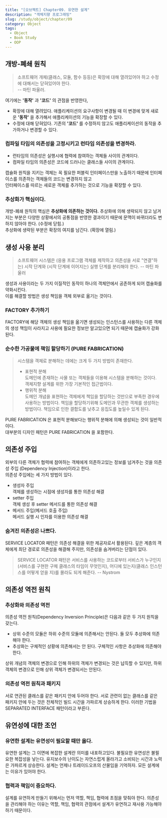```yaml
---
title: "[오브젝트] Chapter09. 유연한 설계"
description: "객체지향 프로그래밍"
slug: /study/object/chapter/09
category: Object
tags:
  - Object
  - Book Study
  - OOP
---
```


## 개방-폐쇄 원칙
> 소프트웨어 개체(클래스, 모듈, 함수 등등)은 확장에 대해 열려있어야 하고 수정에 대해서는 닫혀있어야 한다.   
> -- 마틴 파울러.

<!--truncate-->
여기에는 **'동작'** 과 **'코드'** 의 관점을 반영한다, 
- 확장에 대해 열려있다.
  애플리케이션의 요구사항이 변경될 때 이 변경에 맞게 새로운 **'동작'** 을 추가해서 애플리케이션의 기능을 확장할 수 있다.
- 수정에 대해 닫혀있다.
  기존의 **'코드'** 를 수정하지 않고도 애플리케이션의 동작을 추가하거나 변경할 수 있다.
  
### 컴파일 타임의 의존성을 고정시키고 런타임 의존성을 변경하라.
- 런타임의 의존성은 실행시에 협력에 참여하는 객체들 사이의 관계이다. 
- 컴파일 타임의 의존성은 코드에 드러나는 클래스들 사이의 관계이다.

캡슐화 원칙을 지키는 객체는 꼭 필요한 퍼블릭 인터페이스만을 노출하기 때문에 인터페이스를 의존하는 객체들의 코드는 변경하지 않고   
인터페이스를 따르는 새로운 객체를 추가하는 것으로 기능을 확장할 수 있다. 

### 추상화가 핵심이다.
개방-폐쇄 원칙의 핵심은 **추상화에 의존하는 것이다.** 추상화에 의해 생략되지 않고 남겨지는 부분은 다양한 상황에서의 공통점을 반영한 결과이기 때문에 문맥이 바뀌더라도 변하지 않아야 한다. (수정에 닫힘.)  
추상화에 생략된 부분은 확장의 여지를 남긴다. (확장에 열림.)

## 생성 사용 분리
> 소프트웨어 시스템은 (응용 프로그램 객체를 제작하고 의존성을 서로 "연결"하는) 시작 단계와 (시작 단계에 이어지는) 실행 단계를 분리해야 한다.
> -- 마틴 파울러

생성과 사용이라는 두 가지 이질적인 동작이 하나의 객체안에서 공존하게 되어 캡슐화를 약화시킨다.  
이를 해결할 방법은 생성 책임을 객체 외부로 옮기는 것이다. 

### FACTORY 추가하기
FACTORY에 해당 객체의 생성 책임을 옮기면 생성되는 인스턴스를 사용하는 다른 객체의 생성 책임이 사라지고 사용에 필요한 정보만 알고있으면 되기 때문에 캡슐화가 강화된다.

### 순수한 가공물에 책임 할당하기 (PURE FABRICATION)
> 시스템을 객체로 분해하는 데에는 크게 두 가지 방법이 존재한다.
> - 표현적 분해  
>   도메인에 존재하는 사물 또는 객체들을 이용해 시스템을 분해하는 것이다.  
>   객체지향 설계를 위한 가장 기본적인 접근법이다.
> - 행위적 분해  
>   도메인 개념을 표현하는 객체에게 책임을 할당하는 것만으로 부족한 경우에 사용하는 방법이다.
>   책임을 할당하기위해 도메인과 무관한 객체를 생성하는 방법이다. 
>   책임으로 인한 결합도를 낮추고 응집도를 높일수 있게 된다. 

PURE FABRICATION 은 표현적 분해보다는 행위적 분해에 의해 생성되는 것이 일반적이다.  
대부분의 디자인 패턴은 PURE FABRICATION 을 포함한다.

## 의존성 주입
외부의 다른 객체가 협력에 참여하는 객체에게 의존하고있는 정보를 넘겨주는 것을 의존성 주입 (Dependency Injection)이라고 한다.  
의존성 주입에는 세 가지 방법이 있다. 
- 생성자 주입  
  객체를 생성하는 시점에 생성자를 통한 의존성 해결
- setter 주입  
  객체 생성 후 setter 메서드를 통한 의존성 해결
- 메서드 주입(메서드 호출 주입)  
  메서드 실행 시 인자를 이용한 의존성 해결
  
### 숨겨진 의존성은 나쁘다.
SERVICE LOCATOR 패턴은 의존성 해결을 위한 제공자로서 활용된다. 깊은 계층의 객체에게 최단 경로로 의존성을 해결해 주지만, 의존성을 숨겨버리는 단점이 있다. 
> SERVICE LOCATOR 패턴은 서비스를 사용하는 코드로부터 서비스가 누구인지(서비스를 구현한 구체 클래스의 타임이 무엇인지), 어디에 있는지(클래스 인스턴스를 어떻게 얻을 지)를 몰라도 되게 해준다.
> -- Nystrom

## 의존성 역전 원칙
### 추상화와 의존성 역전
의존성 역전 원칙(Dependency Inversion Principle)은 다음과 같은 두 가지 원칙을 갖는다. 
- 상위 수준의 모듈은 하위 수준의 모듈에 의존해서는 안된다. 둘 모두 추상화에 의존해야 한다. 
- 추상화는 구체적인 상황에 의존해서는 안 된다. 구체적인 사항은 추상화에 의존해야 한다. 

상위 개념의 객체의 변경으로 인해 하위의 객체가 변경되는 것은 납득할 수 있지만, 하위 객체의 변경으로 인해 상위 객체가 변경되서는 안된다. 

### 의존성 역전 원칙과 패키지
서로 연관된 클래스를 같은 패키지 안에 두어야 한다. 서로 관련이 없는 클래스를 같은 패키지 안에 두는 것은 전체적인 빌드 시간을 가파르게 상승하게 한다. 
이러한 기법을 SEPARATED INTERFACE 패턴이라고 부른다. 

## 유연성에 대한 조언
### 유연한 설계는 유연성이 필요할 때만 옳다.
유연한 설계는 그 이면에 복잡한 설계란 의미를 내포하고있다. 불필요한 유연성은 불필요한 복잡성을 낳는다. 유지보수의 난이도는 자연스럽게 올라가고 소비되는 시간과 노력은 가파르게 상승한다.
설계는 언제나 트레이드오프의 산물임을 기억하자. 모든 설계에는 이유가 있어야 한다. 

### 협력과 책임이 중요하다. 
설계를 유연하게 만들기 위해서는 먼저 역할, 책임, 협력에 초점을 맞춰야 한다. 의존성을 관리해야 하는 이유는 역할, 책임, 협력의 관점에서 설계가 유연하고 재사용 가능해야 하기 때문이다. 